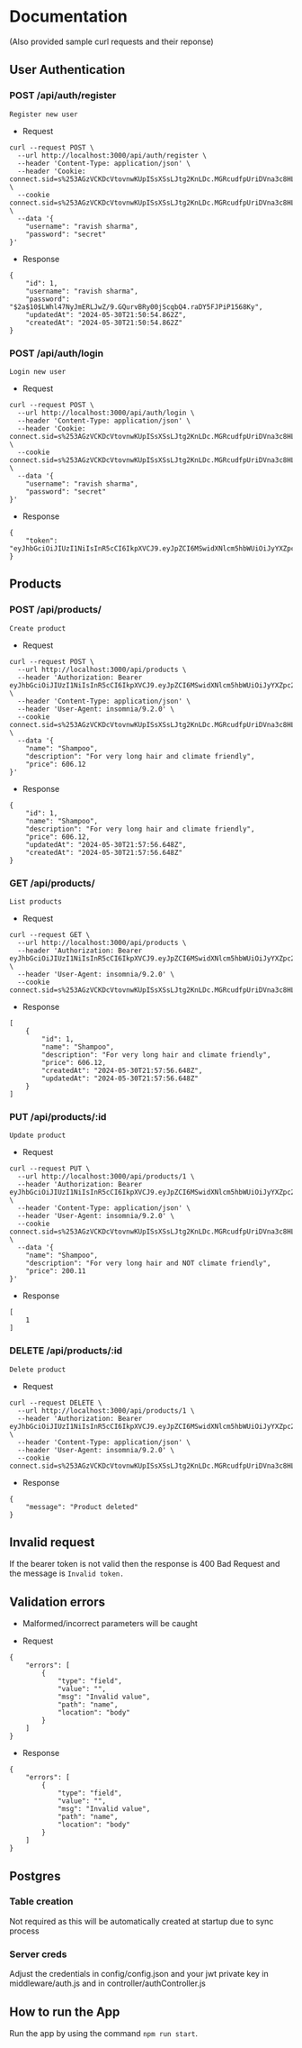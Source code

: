 # Documentation
(Also provided sample curl requests and their reponse)

## User Authentication

### POST /api/auth/register
`Register new user`

* Request
```
curl --request POST \
  --url http://localhost:3000/api/auth/register \
  --header 'Content-Type: application/json' \
  --header 'Cookie: connect.sid=s%253AGzVCKDcVtovnwKUpISsXSsLJtg2KnLDc.MGRcudfpUriDVna3c8HLHZmts5ZGrG91inzhhNjXdoQ' \
  --cookie connect.sid=s%253AGzVCKDcVtovnwKUpISsXSsLJtg2KnLDc.MGRcudfpUriDVna3c8HLHZmts5ZGrG91inzhhNjXdoQ \
  --data '{
	"username": "ravish sharma",
	"password": "secret"
}'
```

* Response
```
{
	"id": 1,
	"username": "ravish sharma",
	"password": "$2a$10$LWhl47NyJmERLJwZ/9.GQurvBRy00jScqbQ4.raDY5FJPiP1568Ky",
	"updatedAt": "2024-05-30T21:50:54.862Z",
	"createdAt": "2024-05-30T21:50:54.862Z"
}
```
### POST /api/auth/login
`Login new user`

* Request
```
curl --request POST \
  --url http://localhost:3000/api/auth/login \
  --header 'Content-Type: application/json' \
  --header 'Cookie: connect.sid=s%253AGzVCKDcVtovnwKUpISsXSsLJtg2KnLDc.MGRcudfpUriDVna3c8HLHZmts5ZGrG91inzhhNjXdoQ' \
  --cookie connect.sid=s%253AGzVCKDcVtovnwKUpISsXSsLJtg2KnLDc.MGRcudfpUriDVna3c8HLHZmts5ZGrG91inzhhNjXdoQ \
  --data '{
	"username": "ravish sharma",
	"password": "secret"
}'
```

* Response
```
{
	"token": "eyJhbGciOiJIUzI1NiIsInR5cCI6IkpXVCJ9.eyJpZCI6MSwidXNlcm5hbWUiOiJyYXZpc2ggc2hhcm1hIiwiaWF0IjoxNzE3MTA1OTYxfQ.gVXfSxVn2S7Xcz2B5zuZuxiKttJORhGLLSxQC3ADRuc"
}
```

## Products

### POST /api/products/
`Create product`

* Request
```
curl --request POST \
  --url http://localhost:3000/api/products \
  --header 'Authorization: Bearer eyJhbGciOiJIUzI1NiIsInR5cCI6IkpXVCJ9.eyJpZCI6MSwidXNlcm5hbWUiOiJyYXZpc2ggc2hhcm1hIiwiaWF0IjoxNzE3MTA1OTYxfQ.gVXfSxVn2S7Xcz2B5zuZuxiKttJORhGLLSxQC3ADRuc' \
  --header 'Content-Type: application/json' \
  --header 'User-Agent: insomnia/9.2.0' \
  --cookie connect.sid=s%253AGzVCKDcVtovnwKUpISsXSsLJtg2KnLDc.MGRcudfpUriDVna3c8HLHZmts5ZGrG91inzhhNjXdoQ \
  --data '{
	"name": "Shampoo",
	"description": "For very long hair and climate friendly",
	"price": 606.12
}'
```

* Response
```
{
	"id": 1,
	"name": "Shampoo",
	"description": "For very long hair and climate friendly",
	"price": 606.12,
	"updatedAt": "2024-05-30T21:57:56.648Z",
	"createdAt": "2024-05-30T21:57:56.648Z"
}
```

### GET /api/products/
`List products`

* Request
```
curl --request GET \
  --url http://localhost:3000/api/products \
  --header 'Authorization: Bearer eyJhbGciOiJIUzI1NiIsInR5cCI6IkpXVCJ9.eyJpZCI6MSwidXNlcm5hbWUiOiJyYXZpc2ggc2hhcm1hIiwiaWF0IjoxNzE3MTA1OTYxfQ.gVXfSxVn2S7Xcz2B5zuZuxiKttJORhGLLSxQC3ADRuc' \
  --header 'User-Agent: insomnia/9.2.0' \
  --cookie connect.sid=s%253AGzVCKDcVtovnwKUpISsXSsLJtg2KnLDc.MGRcudfpUriDVna3c8HLHZmts5ZGrG91inzhhNjXdoQ
```

* Response
```
[
	{
		"id": 1,
		"name": "Shampoo",
		"description": "For very long hair and climate friendly",
		"price": 606.12,
		"createdAt": "2024-05-30T21:57:56.648Z",
		"updatedAt": "2024-05-30T21:57:56.648Z"
	}
]
```

### PUT /api/products/:id
`Update product`

* Request
```
curl --request PUT \
  --url http://localhost:3000/api/products/1 \
  --header 'Authorization: Bearer eyJhbGciOiJIUzI1NiIsInR5cCI6IkpXVCJ9.eyJpZCI6MSwidXNlcm5hbWUiOiJyYXZpc2ggc2hhcm1hIiwiaWF0IjoxNzE3MTA1OTYxfQ.gVXfSxVn2S7Xcz2B5zuZuxiKttJORhGLLSxQC3ADRuc' \
  --header 'Content-Type: application/json' \
  --header 'User-Agent: insomnia/9.2.0' \
  --cookie connect.sid=s%253AGzVCKDcVtovnwKUpISsXSsLJtg2KnLDc.MGRcudfpUriDVna3c8HLHZmts5ZGrG91inzhhNjXdoQ \
  --data '{
	"name": "Shampoo",
	"description": "For very long hair and NOT climate friendly",
	"price": 200.11
}'
```

* Response
```
[
	1
]
```

### DELETE /api/products/:id
`Delete product`

* Request
```
curl --request DELETE \
  --url http://localhost:3000/api/products/1 \
  --header 'Authorization: Bearer eyJhbGciOiJIUzI1NiIsInR5cCI6IkpXVCJ9.eyJpZCI6MSwidXNlcm5hbWUiOiJyYXZpc2ggc2hhcm1hIiwiaWF0IjoxNzE3MTA1OTYxfQ.gVXfSxVn2S7Xcz2B5zuZuxiKttJORhGLLSxQC3ADRuc' \
  --header 'Content-Type: application/json' \
  --header 'User-Agent: insomnia/9.2.0' \
  --cookie connect.sid=s%253AGzVCKDcVtovnwKUpISsXSsLJtg2KnLDc.MGRcudfpUriDVna3c8HLHZmts5ZGrG91inzhhNjXdoQ
```

* Response
```
{
	"message": "Product deleted"
}
```

## Invalid request
If the bearer token is not valid then the response is 400 Bad Request and the message is `Invalid token.`

## Validation errors
* Malformed/incorrect parameters will be caught

* Request
```
{
	"errors": [
		{
			"type": "field",
			"value": "",
			"msg": "Invalid value",
			"path": "name",
			"location": "body"
		}
	]
}
```

* Response
```
{
	"errors": [
		{
			"type": "field",
			"value": "",
			"msg": "Invalid value",
			"path": "name",
			"location": "body"
		}
	]
}
```

## Postgres

### Table creation
Not required as this will be automatically created at startup due to sync process

### Server creds
Adjust the credentials in config/config.json and your jwt private key in middleware/auth.js and in controller/authController.js


## How to run the App
Run the app by using the command `npm run start`.
